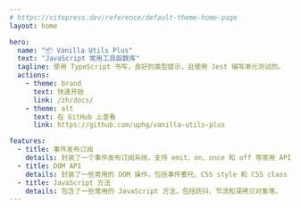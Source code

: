 ```yaml
---
# https://vitepress.dev/reference/default-theme-home-page
layout: home

hero:
  name: "📦 Vanilla Utils Plus"
  text: "JavaScript 常用工具函数库"
  tagline: 使用 TypeScript 书写，良好的类型提示，且使用 Jest 编写单元测试的。
  actions:
    - theme: brand
      text: 快速开始
      link: /zh/docs/
    - theme: alt
      text: 在 GitHub 上查看
      link: https://github.com/uphg/vanilla-utils-plus

features:
  - title: 事件发布订阅
    details: 封装了一个事件发布订阅系统，支持 emit、on、once 和 off 等常用 API
  - title: DOM API
    details: 封装了一些常用的 DOM 操作，包括事件委托、CSS style 和 CSS class API 等。
  - title: JavaScript 方法
    details: 包含了一些常用的 JavaScript 方法，包括防抖、节流和深拷贝对象等。
---
```


